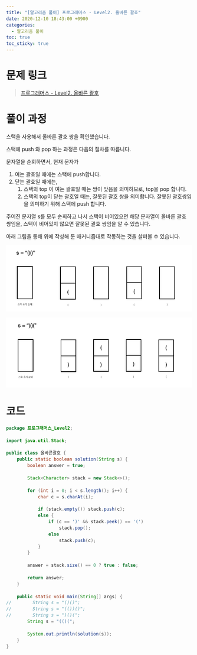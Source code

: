 ```yaml
---
title: "[알고리즘 풀이] 프로그래머스 - Level2. 올바른 괄호"
date: 2020-12-10 18:43:00 +0900
categories:
  - 알고리즘 풀이
toc: true
toc_sticky: true
---
```


# 문제 링크

> [프로그래머스 - Level2. 올바른 괄호](https://programmers.co.kr/learn/courses/30/lessons/12909)

# 풀이 과정

스택을 사용해서 올바른 괄호 쌍을 확인했습니다.

스택에 push 와 pop 하는 과정은 다음의 절차를 따릅니다.

문자열을 순회하면서, 현재 문자가

1. 여는 괄호일 때에는 스택에 push합니다.
2. 닫는 괄호일 때에는,
   1. 스택의 top 이 여는 괄호일 때는 쌍이 맞음을 의미하므로, top을 pop 합니다.
   2. 스택의 top이 닫는 괄호일 때는, 잘못된 괄호 쌍을 의미합니다. 잘못된 괄호쌍임을 의미하기 위해 스택에 push 합니다.

주어진 문자열 s를 모두 순회하고 나서 스택이 비어있으면 해당 문자열이 올바른 괄호 쌍임을, 스택이 비어있지 않으면 잘못된 괄호 쌍임을 알 수 있습니다.

아래 그림을 통해 위에 작성해 둔 매커니즘대로 작동하는 것을 살펴볼 수 있습니다.

![/assets/images/올바른괄호1.png](/assets/images/올바른괄호1.png)

![/assets/images/올바른괄호2.png](/assets/images/올바른괄호2.png)

# 코드

```java
package 프로그래머스_Level2;

import java.util.Stack;

public class 올바른괄호 {
    public static boolean solution(String s) {
        boolean answer = true;

        Stack<Character> stack = new Stack<>();

        for (int i = 0; i < s.length(); i++) {
            char c = s.charAt(i);

            if (stack.empty()) stack.push(c);
            else {
                if (c == ')' && stack.peek() == '(')
                    stack.pop();
                else
                    stack.push(c);
            }
        }

        answer = stack.size() == 0 ? true : false;

        return answer;
    }

    public static void main(String[] args) {
//        String s = "()()";
//        String s = "(())()";
//        String s = ")()(";
        String s = "(()(";

        System.out.println(solution(s));
    }
}
```
